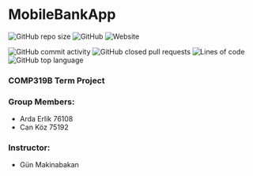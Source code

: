 # MobileBankApp

![GitHub repo size](https://img.shields.io/github/repo-size/ardaerlik/MobileBankApp?style=plastic)
![GitHub](https://img.shields.io/github/license/ardaerlik/MobileBankApp?style=plastic)
![Website](https://img.shields.io/website?down_message=offline&style=plastic&up_message=online&url=https%3A%2F%2Fardaerlik.com)

![GitHub commit activity](https://img.shields.io/github/commit-activity/y/ardaerlik/MobileBankApp?style=plastic)
![GitHub closed pull requests](https://img.shields.io/github/issues-pr-closed/ardaerlik/MobileBankApp?style=plastic)
![Lines of code](https://img.shields.io/tokei/lines/github/ardaerlik/MobileBankApp?style=plastic)
![GitHub top language](https://img.shields.io/github/languages/top/ardaerlik/MobileBankApp?style=plastic)

### COMP319B Term Project

### Group Members:
* Arda Erlik 76108
* Can Köz 75192

### Instructor:
* Gün Makinabakan
